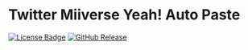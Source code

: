 # Twitter Miiverse Yeah! Auto Paste
[![License Badge](https://img.shields.io/badge/%C2%A9_license-AGPL--3.0_or_later-red?style=flat&color=663366&link=https%3A%2F%2Fwww.gnu.org%2Flicenses%2Fagpl-3.0.html)](https://www.gnu.org/licenses/agpl-3.0.html)  [![GitHub Release](https://img.shields.io/github/v/release/NanoBunTV/VRC-Avatar-World-Template?style=flat&logo=github&color=limegreen&link=https%3A%2F%2Fgithub.com%2FNanoBunTV%2FTwitterMiiverseYeahAutoPaste%2Freleases)](https://github.com/NanoBunTV/TwitterMiiverseYeahAutoPaste/releases)
